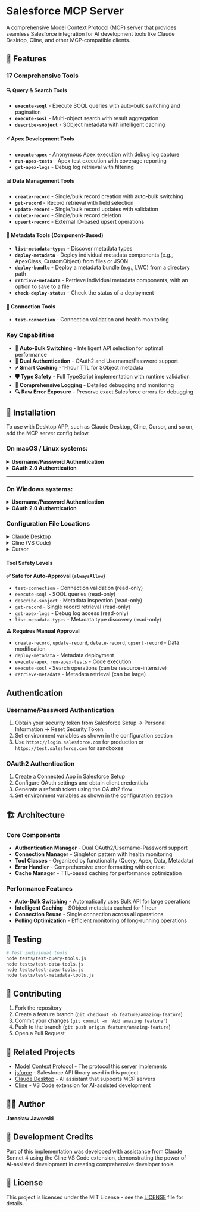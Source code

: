 # Salesforce MCP Server

A comprehensive Model Context Protocol (MCP) server that provides seamless Salesforce integration for AI development tools like Claude Desktop, Cline, and other MCP-compatible clients.

## 🚀 Features

### 17 Comprehensive Tools

#### 🔍 Query & Search Tools
- **`execute-soql`** - Execute SOQL queries with auto-bulk switching and pagination
- **`execute-sosl`** - Multi-object search with result aggregation
- **`describe-sobject`** - SObject metadata with intelligent caching

#### ⚡ Apex Development Tools
- **`execute-apex`** - Anonymous Apex execution with debug log capture
- **`run-apex-tests`** - Apex test execution with coverage reporting
- **`get-apex-logs`** - Debug log retrieval with filtering

#### 📊 Data Management Tools
- **`create-record`** - Single/bulk record creation with auto-bulk switching
- **`get-record`** - Record retrieval with field selection
- **`update-record`** - Single/bulk record updates with validation
- **`delete-record`** - Single/bulk record deletion
- **`upsert-record`** - External ID-based upsert operations

#### 🔧 Metadata Tools (Component-Based)
- **`list-metadata-types`** - Discover metadata types
- **`deploy-metadata`** - Deploy individual metadata components (e.g., ApexClass, CustomObject) from files or JSON
- **`deploy-bundle`** - Deploy a metadata bundle (e.g., LWC) from a directory path
- **`retrieve-metadata`** - Retrieve individual metadata components, with an option to save to a file
- **`check-deploy-status`** - Check the status of a deployment

#### 🔗 Connection Tools
- **`test-connection`** - Connection validation and health monitoring

### Key Capabilities

- **🔄 Auto-Bulk Switching** - Intelligent API selection for optimal performance
- **🔐 Dual Authentication** - OAuth2 and Username/Password support
- **⚡ Smart Caching** - 1-hour TTL for SObject metadata
- **🛡️ Type Safety** - Full TypeScript implementation with runtime validation
- **📝 Comprehensive Logging** - Detailed debugging and monitoring
- **🔍 Raw Error Exposure** - Preserve exact Salesforce errors for debugging

## 🚀 Installation

To use with Desktop APP, such as Claude Desktop, Cline, Cursor, and so on, add the MCP server config below.


### On macOS / Linux systems:

<details>
<summary><strong>Username/Password Authentication</strong></summary>

```json
{
  "mcp.servers": {
    "salesforce": {
      "command": "npx",
      "args": [
        "-y",
        "@jjar/salesforce-mcp-server"
      ],
      "env": {
        "SF_USERNAME": "your-username@company.com",
        "SF_PASSWORD": "your-password",
        "SF_SECURITY_TOKEN": "your-security-token",
        "SF_LOGIN_URL": "https://login.salesforce.com"
      },
      "disabled": false,
      "alwaysAllow": [
        "test-connection",
        "execute-soql",
        "describe-sobject",
        "get-record",
        "get-apex-logs",
        "list-metadata-types"
      ]
    }
  }
}
```
</details>

<details>
<summary><strong>OAuth 2.0 Authentication</strong></summary>

```json
{
  "mcp.servers": {
    "salesforce": {
      "command": "npx",
      "args": [
        "-y",
        "@jjar/salesforce-mcp-server"
      ],
      "env": {
        "SF_CLIENT_ID": "your-oauth2-client-id",
        "SF_CLIENT_SECRET": "your-oauth2-client-secret",
        "SF_REFRESH_TOKEN": "your-refresh-token",
        "SF_INSTANCE_URL": "https://yourorg.my.salesforce.com"
      },
      "disabled": false,
      "alwaysAllow": [
        "test-connection",
        "execute-soql",
        "describe-sobject",
        "get-record",
        "get-apex-logs",
        "list-metadata-types"
      ]
    }
  }
}
```
</details>

---

### On Windows systems:

<details>
<summary><strong>Username/Password Authentication</strong></summary>

```json
{
  "mcp.servers": {
    "salesforce": {
      "command": "cmd",
      "args": [
        "/c",
        "npx",
        "-y",
        "@jjar/salesforce-mcp-server"
      ],
      "env": {
        "SF_USERNAME": "your-username@company.com",
        "SF_PASSWORD": "your-password",
        "SF_SECURITY_TOKEN": "your-security-token",
        "SF_LOGIN_URL": "https://login.salesforce.com"
      },
      "disabled": false,
      "alwaysAllow": [
        "test-connection",
        "execute-soql",
        "describe-sobject",
        "get-record",
        "get-apex-logs",
        "list-metadata-types"
      ]
    }
  }
}
```
</details>

<details>
<summary><strong>OAuth 2.0 Authentication</strong></summary>

```json
{
  "mcp.servers": {
    "salesforce": {
      "command": "cmd",
      "args": [
        "/c",
        "npx",
        "-y",
        "@jjar/salesforce-mcp-server"
      ],
      "env": {
        "SF_CLIENT_ID": "your-oauth2-client-id",
        "SF_CLIENT_SECRET": "your-oauth2-client-secret",
        "SF_REFRESH_TOKEN": "your-refresh-token",
        "SF_INSTANCE_URL": "https://yourorg.my.salesforce.com"
      },
      "disabled": false,
      "alwaysAllow": [
        "test-connection",
        "execute-soql",
        "describe-sobject",
        "get-record",
        "get-apex-logs",
        "list-metadata-types"
      ]
    }
  }
}
```
</details>

### Configuration File Locations

<details>
<summary>Claude Desktop</summary>

- **Windows**: `%APPDATA%\Claude\claude_desktop_config.json`
- **macOS**: `~/Library/Application Support/Claude/claude_desktop_config.json`

</details>

<details>
<summary>Cline (VS Code)</summary>

- **Windows**: `%APPDATA%\Code\User\globalStorage\saoudrizwan.claude-dev\settings\cline_mcp_settings.json`
- **macOS**: `~/Library/Application Support/Code/User/globalStorage/saoudrizwan.claude-dev/settings/cline_mcp_settings.json`
- **Linux**: `~/.config/Code/User/globalStorage/saoudrizwan.claude-dev/settings/cline_mcp_settings.json`

</details>

<details>
<summary>Cursor</summary>

- **Windows**: `%USERPROFILE%\.cursor\mcp.json`
- **macOS**: `~/.cursor/mcp.json`
- **Linux**: `~/.cursor/mcp.json`

</details>

#### Tool Safety Levels

**✅ Safe for Auto-Approval (`alwaysAllow`)**
- `test-connection` - Connection validation (read-only)
- `execute-soql` - SOQL queries (read-only)
- `describe-sobject` - Metadata inspection (read-only)
- `get-record` - Single record retrieval (read-only)
- `get-apex-logs` - Debug log access (read-only)
- `list-metadata-types` - Metadata type discovery (read-only)

**⚠️ Requires Manual Approval**
- `create-record`, `update-record`, `delete-record`, `upsert-record` - Data modification
- `deploy-metadata` - Metadata deployment
- `execute-apex`, `run-apex-tests` - Code execution
- `execute-sosl` - Search operations (can be resource-intensive)
- `retrieve-metadata` - Metadata retrieval (can be large)


## Authentication

### Username/Password Authentication
1. Obtain your security token from Salesforce Setup → Personal Information → Reset Security Token
2. Set environment variables as shown in the configuration section
3. Use `https://login.salesforce.com` for production or `https://test.salesforce.com` for sandboxes

### OAuth2 Authentication
1. Create a Connected App in Salesforce Setup
2. Configure OAuth settings and obtain client credentials
3. Generate a refresh token using the OAuth2 flow
4. Set environment variables as shown in the configuration section

## 🏗️ Architecture

### Core Components
- **Authentication Manager** - Dual OAuth2/Username-Password support
- **Connection Manager** - Singleton pattern with health monitoring
- **Tool Classes** - Organized by functionality (Query, Apex, Data, Metadata)
- **Error Handler** - Comprehensive error formatting with context
- **Cache Manager** - TTL-based caching for performance optimization

### Performance Features
- **Auto-Bulk Switching** - Automatically uses Bulk API for large operations
- **Intelligent Caching** - SObject metadata cached for 1 hour
- **Connection Reuse** - Single connection across all operations
- **Polling Optimization** - Efficient monitoring of long-running operations

## 🧪 Testing

```bash
# Test individual tools
node tests/test-query-tools.js
node tests/test-data-tools.js
node tests/test-apex-tools.js
node tests/test-metadata-tools.js
```


## 🤝 Contributing

1. Fork the repository
2. Create a feature branch (`git checkout -b feature/amazing-feature`)
3. Commit your changes (`git commit -m 'Add amazing feature'`)
4. Push to the branch (`git push origin feature/amazing-feature`)
5. Open a Pull Request

## 🔗 Related Projects

- [Model Context Protocol](https://github.com/modelcontextprotocol) - The protocol this server implements
- [jsforce](https://github.com/jsforce/jsforce) - Salesforce API library used in this project
- [Claude Desktop](https://claude.ai/desktop) - AI assistant that supports MCP servers
- [Cline](https://github.com/saoudrizwan/claude-dev) - VS Code extension for AI-assisted development

## 👨‍💻 Author

**Jarosław Jaworski**

## 🤖 Development Credits

Part of this implementation was developed with assistance from Claude Sonnet 4 using the Cline VS Code extension, demonstrating the power of AI-assisted development in creating comprehensive developer tools.

## 📄 License

This project is licensed under the MIT License - see the [LICENSE](LICENSE) file for details.
